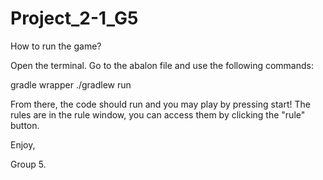# Project_2-1_G5

How to run the game?

Open the terminal. Go to the abalon file and use the following commands: 

  gradle wrapper
  ./gradlew run
  
From there, the code should run and you may play by pressing start! The rules are in the rule window, you can access them by clicking the "rule" button.

Enjoy, 

Group 5.
